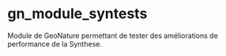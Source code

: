 # gn_module_syntests
Module de GeoNature permettant de tester des améliorations de performance de la Synthese.
